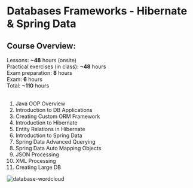 # Databases Frameworks - Hibernate & Spring Data <br>
<h2>Course Overview:</h2>
Lessons: <b>~48</b> hours (onsite)<br>
Practical exercises (in class): <b>~48</b> hours<br>
Exam preparation: <b>8</b> hours<br>
Exam: <b>6</b> hours<br>
Total: <b>~110</b> hours<br>
<br>

1.  Java OOP Overview<br>
2.  Introduction to DB Applications<br>
3.  Creating Custom ORM Framework<br>
4.  Introduction to Hibernate<br>
5.  Entity Relations in Hibernate<br>
6.  Introduction to Spring Data<br>
7.  Spring Data Advanced Querying<br>
8.  Spring Data Auto Mapping Objects<br>
9.  JSON Processing<br>
10. XML Processing<br>
11. Creating Large DB<br>

![database-wordcloud](https://user-images.githubusercontent.com/33524282/47438463-2e421280-d7b3-11e8-8d30-d0ba0ae2110a.jpg)
